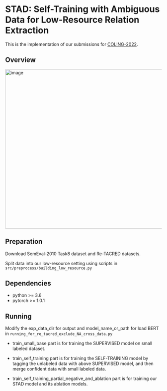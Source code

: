 # STAD: Self-Training with Ambiguous Data for Low-Resource Relation Extraction
This is the implementation of our submissions for [COLING-2022](https://coling2022.org/).

## Overview
<img width="510" alt="image" src="https://user-images.githubusercontent.com/29971305/190667801-db7ab5f1-20b8-427d-b47f-1654148045e6.png">


## Preparation
Download SemEval-2010 Task8 dataset and Re-TACRED datasets.

Split data into our low-resource setting using scripts in `src/preprocess/building_low_resource.py`

## Dependencies
- python >= 3.6
- pytorch >= 1.0.1

## Running
Modify the exp_data_dir for output and model_name_or_path for load BERT in `running_for_re_tacred_exclude_NA_cross_data.py`

- train_small_base part is for training the SUPERVISED model on small labeled dataset.

- train_self_training part is for training the SELF-TRAINING model by tagging the unlabeled data with above SUPERVISED model, and then merge confident data with small labeled data.
- train_self_training_partial_negative_and_ablation part is for training our STAD model and its ablation models. 
